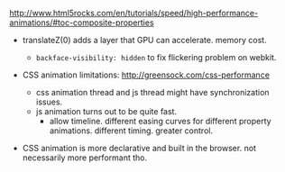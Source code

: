 

http://www.html5rocks.com/en/tutorials/speed/high-performance-animations/#toc-composite-properties

+ translateZ(0) adds a layer that GPU can accelerate. memory cost.
  + `backface-visibility: hidden` to fix flickering problem on webkit.

+ CSS animation limitations: http://greensock.com/css-performance
  + css animation thread and js thread might have synchronization issues.
  + js animation turns out to be quite fast.
    + allow timeline. different easing curves for different property animations. different timing. greater control.

+ CSS animation is more declarative and built in the browser. not necessarily more performant tho.
